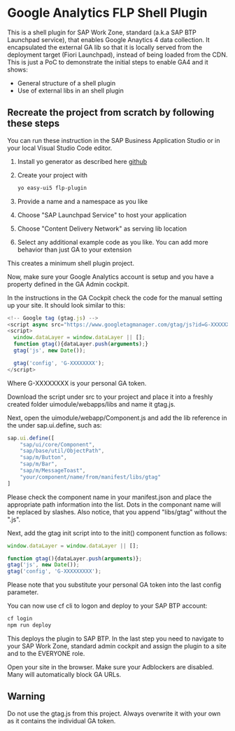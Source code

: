 # Google Analytics FLP Shell Plugin

This is a shell plugin for SAP Work Zone, standard (a.k.a SAP BTP Launchpad service), that enables Google Anaytics 4 data collection. It encapsulated the external GA lib so that it is locally served from the deployment target (Fiori Launchpad), instead of being loaded from the CDN.
This is just a PoC to demonstrate the initial steps to enable GA4 and it shows:

* General structure of a shell plugin
* Use of external libs in an shell plugin

## Recreate the project from scratch by following these steps

You can run these instruction in the SAP Business Application Studio or in your local Visual Studio Code editor.

1. Install yo generator as described here [github](https://github.com/ui5-community/generator-ui5-flp-plugin)
1. Create your project with

   ```bash
   yo easy-ui5 flp-plugin
   ````

1. Provide a name and a namespace as you like
1. Choose "SAP Launchpad Service" to host your application
1. Choose "Content Delivery Network" as serving lib location
1. Select any additional example code as you like. You can add more behavior than just GA to your extension

This creates a minimum shell plugin project.

Now, make sure your Google Analytics account is setup and you have a property defined in the GA Admin cockpit.

In the instructions in the GA Cockpit check the code for the manual setting up your site. It should look similar to this:

```javascript
<!-- Google tag (gtag.js) -->
<script async src="https://www.googletagmanager.com/gtag/js?id=G-XXXXXXXX"></script>
<script>
  window.dataLayer = window.dataLayer || [];
  function gtag(){dataLayer.push(arguments);}
  gtag('js', new Date());

  gtag('config', 'G-XXXXXXXX');
</script>
```

Where G-XXXXXXXX is your personal GA token.

Download the script under src to your project and place it into a freshly created folder uimodule/webapps/libs and name it gtag.js.

Next, open the uimodule/webapp/Component.js and add the lib reference in the under sap.ui.define, such as:
```javascript
sap.ui.define([
	"sap/ui/core/Component",
	"sap/base/util/ObjectPath",
	"sap/m/Button",
	"sap/m/Bar",
	"sap/m/MessageToast",
	"your/component/name/from/manifest/libs/gtag"
]
```

Please check the component name in your manifest.json and place the appropriate path information into the list. Dots in the componant name will be replaced by slashes. Also notice, that you append "libs/gtag" without the ".js".

Next, add the gtag init script into to the init() component function as follows:

```javascript
window.dataLayer = window.dataLayer || [];

function gtag(){dataLayer.push(arguments)};
gtag('js', new Date());
gtag('config', 'G-XXXXXXXXX');
```

Please note that you substitute your personal GA token into the last config parameter.

You can now use cf cli to logon and deploy to your SAP BTP account:

```bash
cf login
npm run deploy
```

This deploys the plugin to SAP BTP. In the last step you need to navigate to your SAP Work Zone, standard admin cockpit and assign the plugin to a site and to the EVERYONE role.

Open your site in the browser. Make sure your Adblockers are disabled. Many will automatically block GA URLs.

## Warning

Do not use the gtag.js from this project. Always overwrite it with your own as it contains the individual GA token.
